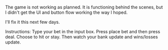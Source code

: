 The game is not working as planned. It is functioning behind the scenes, but I didn't get the UI and button flow working the way I hoped.

I'll fix it this next few days.

Instructions: Type your bet in the input box. Press place bet and then press deal. Choose to hit or stay. Then watch your bank update and wins/losses update. 
